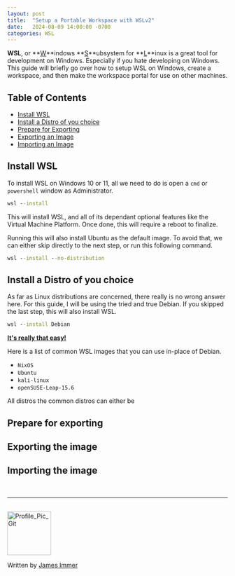 ```yaml
---
layout: post
title:  "Setup a Portable Workspace with WSLv2"
date:   2024-08-09 14:00:00 -0700
categories: WSL
---
```


**WSL**, or **<u>W</u>**indows **<u>S</u>**ubsystem for **<u>L</u>**inux is a great tool for development on Windows. Especially if you hate developing on Windows. This guide will briefly go over how to setup WSL on Windows, create a workspace, and then make the workspace portal for use on other machines.

## Table of Contents
- [Install WSL](#install-wsl)
- [Install a Distro of you choice](#install-a-distro-of-you-choice)
- [Prepare for Exporting](#prepare-for-exporting)
- [Exporting an Image](#exporting-the-image)
- [Importing an Image](#importing-the-image)


## Install WSL
To install WSL on Windows 10 or 11, all we need to do is open a `cmd` or `powershell` window as Administrator.

```cmd
wsl --install
```

This will install WSL, and all of its dependant optional features like the Virtual Machine Platform. Once done, this will require a reboot to finalize. 

Running this will also install Ubuntu as the default image. To avoid that, we can either skip directly to the next step, or run this following command.

```cmd
wsl --install --no-distribution
```

## Install a Distro of you choice

As far as Linux distributions are concerned, there really is no wrong answer here. For this guide, I will be using the tried and true Debian.
If you skipped the last step, this will also install WSL.

```cmd
wsl --install Debian
```

**<u>It's really that easy!</u>**

Here is a list of common WSL images that you can use in-place of Debian.

- `NixOS`
- `Ubuntu`
- `kali-linux`
- `openSUSE-Leap-15.6`

All distros the common distros can either be 



## Prepare for exporting

## Exporting the image

## Importing the image



<br>

---

<br>

<img src="https://avatars.githubusercontent.com/u/77898354?v=4" alt="Profile_Pic_Git" width="100" height="100"/>

Written by [James Immer](/bio)